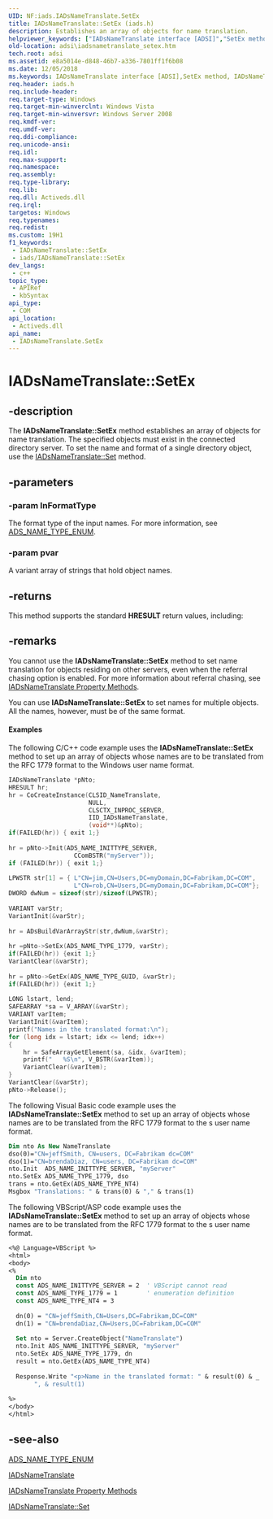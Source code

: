 ```yaml
---
UID: NF:iads.IADsNameTranslate.SetEx
title: IADsNameTranslate::SetEx (iads.h)
description: Establishes an array of objects for name translation.
helpviewer_keywords: ["IADsNameTranslate interface [ADSI]","SetEx method","IADsNameTranslate.SetEx","IADsNameTranslate::SetEx","SetEx","SetEx method [ADSI]","SetEx method [ADSI]","IADsNameTranslate interface","_ds_iadsnametranslate_setex","adsi.iadsnametranslate__setex","adsi.iadsnametranslate_setex","iads/IADsNameTranslate::SetEx"]
old-location: adsi\iadsnametranslate_setex.htm
tech.root: adsi
ms.assetid: e8a5014e-d848-46b7-a336-7801ff1f6b08
ms.date: 12/05/2018
ms.keywords: IADsNameTranslate interface [ADSI],SetEx method, IADsNameTranslate.SetEx, IADsNameTranslate::SetEx, SetEx, SetEx method [ADSI], SetEx method [ADSI],IADsNameTranslate interface, _ds_iadsnametranslate_setex, adsi.iadsnametranslate__setex, adsi.iadsnametranslate_setex, iads/IADsNameTranslate::SetEx
req.header: iads.h
req.include-header: 
req.target-type: Windows
req.target-min-winverclnt: Windows Vista
req.target-min-winversvr: Windows Server 2008
req.kmdf-ver: 
req.umdf-ver: 
req.ddi-compliance: 
req.unicode-ansi: 
req.idl: 
req.max-support: 
req.namespace: 
req.assembly: 
req.type-library: 
req.lib: 
req.dll: Activeds.dll
req.irql: 
targetos: Windows
req.typenames: 
req.redist: 
ms.custom: 19H1
f1_keywords:
 - IADsNameTranslate::SetEx
 - iads/IADsNameTranslate::SetEx
dev_langs:
 - c++
topic_type:
 - APIRef
 - kbSyntax
api_type:
 - COM
api_location:
 - Activeds.dll
api_name:
 - IADsNameTranslate.SetEx
---
```


# IADsNameTranslate::SetEx


## -description

The <b>IADsNameTranslate::SetEx</b> method establishes an array of objects for name translation. The specified objects must exist in the connected directory server. To set the name and format of a single directory object, use the  <a href="/windows/desktop/api/iads/nf-iads-iadsnametranslate-set">IADsNameTranslate::Set</a> method.

## -parameters

### -param lnFormatType

The format type of the input names. For more information, see  <a href="/windows/win32/api/iads/ne-iads-ads_name_type_enum">ADS_NAME_TYPE_ENUM</a>.

### -param pvar

A variant array of strings that hold object names.

## -returns

This method supports the standard <b>HRESULT</b> return values, including:

## -remarks

You cannot use the <b>IADsNameTranslate::SetEx</b> method to set name translation for objects residing on other servers, even when the referral chasing option is enabled. For more information about referral chasing, see  <a href="/windows/desktop/ADSI/iadsnametranslate-property-methods">IADsNameTranslate Property Methods</a>.

You can use <b>IADsNameTranslate::SetEx</b> to set names for multiple objects. All the names, however, must be of the same format.


#### Examples

The following C/C++ code example uses the <b>IADsNameTranslate::SetEx</b> method to set up an array of objects whose names are to be translated from the RFC 1779 format to the Windows user name format.


```cpp
IADsNameTranslate *pNto;
HRESULT hr;
hr = CoCreateInstance(CLSID_NameTranslate,
                      NULL,
                      CLSCTX_INPROC_SERVER,
                      IID_IADsNameTranslate,
                      (void**)&pNto);
if(FAILED(hr)) { exit 1;}
 
hr = pNto->Init(ADS_NAME_INITTYPE_SERVER,
                  CComBSTR("myServer"));
if (FAILED(hr)) { exit 1;}
 
LPWSTR str[1] = { L"CN=jim,CN=Users,DC=myDomain,DC=Fabrikam,DC=COM",
                  L"CN=rob,CN=Users,DC=myDomain,DC=Fabrikam,DC=COM"};
DWORD dwNum = sizeof(str)/sizeof(LPWSTR);
 
VARIANT varStr;
VariantInit(&varStr);
 
hr = ADsBuildVarArrayStr(str,dwNum,&varStr);
 
hr =pNto->SetEx(ADS_NAME_TYPE_1779, varStr);
if(FAILED(hr)) {exit 1;}
VariantClear(&varStr);
 
hr = pNto->GetEx(ADS_NAME_TYPE_GUID, &varStr);
if(FAILED(hr)) {exit 1;}
 
LONG lstart, lend;
SAFEARRAY *sa = V_ARRAY(&varStr);
VARIANT varItem;
VariantInit(&varItem);
printf("Names in the translated format:\n");
for (long idx = lstart; idx <= lend; idx++) 
{
    hr = SafeArrayGetElement(sa, &idx, &varItem);
    printf("   %S\n", V_BSTR(&varItem));
    VariantClear(&varItem);
}
VariantClear(&varStr);
pNto->Release();
```


The following Visual Basic code example uses the <b>IADsNameTranslate::SetEx</b> method to set up an array of objects whose names are to be translated from the RFC 1779 format to the s user name format.


```vb
Dim nto As New NameTranslate
dso(0)="CN=jeffSmith, CN=users, DC=Fabrikam dc=COM"
dso(1)="CN=brendaDiaz, CN=users, DC=Fabrikam dc=COM"
nto.Init  ADS_NAME_INITTYPE_SERVER, "myServer"
nto.SetEx ADS_NAME_TYPE_1779, dso
trans = nto.GetEx(ADS_NAME_TYPE_NT4)   
Msgbox "Translations: " & trans(0) & "," & trans(1)
```


The following VBScript/ASP code example uses the <b>IADsNameTranslate::SetEx</b> method to set up an array of objects whose names are to be translated from the RFC 1779 format to the s user name format.


```vb
<%@ Language=VBScript %>
<html>
<body>
<%
  Dim nto
  const ADS_NAME_INITTYPE_SERVER = 2  ' VBScript cannot read 
  const ADS_NAME_TYPE_1779 = 1        ' enumeration definition
  const ADS_NAME_TYPE_NT4 = 3
 
  dn(0) = "CN=jeffSmith,CN=Users,DC=Fabrikam,DC=COM" 
  dn(1) = "CN=brendaDiaz,CN=Users,DC=Fabrikam,DC=COM" 
 
  Set nto = Server.CreateObject("NameTranslate")
  nto.Init ADS_NAME_INITTYPE_SERVER, "myServer"
  nto.SetEx ADS_NAME_TYPE_1779, dn
  result = nto.GetEx(ADS_NAME_TYPE_NT4)
 
  Response.Write "<p>Name in the translated format: " & result(0) & _
       ", & result(1)
 
%>
</body>
</html>
```

## -see-also

<a href="/windows/win32/api/iads/ne-iads-ads_name_type_enum">ADS_NAME_TYPE_ENUM</a>



<a href="/windows/desktop/api/iads/nn-iads-iadsnametranslate">IADsNameTranslate</a>



<a href="/windows/desktop/ADSI/iadsnametranslate-property-methods">IADsNameTranslate Property Methods</a>



<a href="/windows/desktop/api/iads/nf-iads-iadsnametranslate-set">IADsNameTranslate::Set</a>